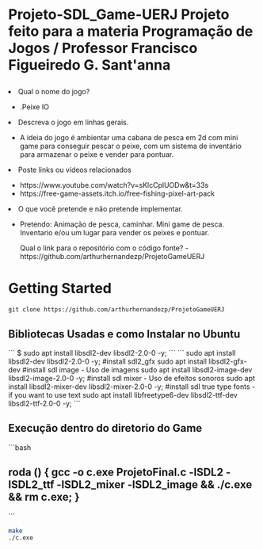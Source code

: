 # Projeto-SDL_Game-UERJ Projeto feito para a materia Programação de Jogos / Professor Francisco Figueiredo G. Sant'anna <ul>
  <li> Qual o nome do jogo?</li>
  <ul>
    <li> .Peixe IO</li>
  </ul>
  <li> Descreva o jogo em linhas gerais.</li>
  <ul>
    <li> A ideia do jogo é ambientar uma cabana de pesca em 2d com mini game para conseguir pescar o peixe, com um sistema de inventário para armazenar o peixe e vender para pontuar.</li>
  </ul>
  <li> Poste links ou vídeos relacionados</li>
  <ul>
    <li>https://www.youtube.com/watch?v=sKlcCplUODw&t=33s</li>
    <li>https://free-game-assets.itch.io/free-fishing-pixel-art-pack</li>
  </ul>
  <li> O que você pretende e não pretende implementar.</li>
  <ul>
    <li>Pretendo: Animação de pesca, caminhar. Mini game de pesca. Inventario e/ou um lugar para vender os peixes e pontuar.
  </ul>
  <ul> Qual o link para o repositório com o código fonte? - https://github.com/arthurhernandezp/ProjetoGameUERJ </ul>
</ul>

<h1>Getting Started</h1>

```
git clone https://github.com/arthurhernandezp/ProjetoGameUERJ
```

<h2>Bibliotecas Usadas e como Instalar no Ubuntu</h1>
```
$ sudo apt install libsdl2-dev libsdl2-2.0-0 -y;
```
``` sudo apt install libsdl2-dev libsdl2-2.0-0 -y;
#install sdl2_gfx 
sudo apt install libsdl2-gfx-dev
#install sdl image  - Uso de imagens
sudo apt install libsdl2-image-dev libsdl2-image-2.0-0 -y;
#install sdl mixer  - Uso de efeitos sonoros
sudo apt install libsdl2-mixer-dev libsdl2-mixer-2.0-0 -y;
#install sdl true type fonts - if you want to use text
sudo apt install libfreetype6-dev libsdl2-ttf-dev libsdl2-ttf-2.0-0 -y;
```


<h2>Execução dentro do diretorio do Game</h1>
```bash
<h2>roda () { gcc -o c.exe ProjetoFinal.c -lSDL2 -lSDL2_ttf -lSDL2_mixer -lSDL2_image && ./c.exe && rm c.exe; } </h1>
```

```bash
make
./c.exe
```
